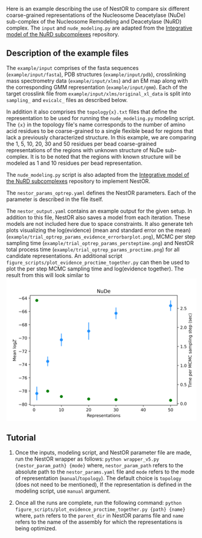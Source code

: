 Here is an example describing the use of NestOR to compare six different coarse-grained representations of the Nucleosome Deacetylase (NuDe) sub-complex of the Nucleosome Remodeling and Deacetylase (NuRD) complex. The `input` and `nude_modeling.py` are adapted from the [Integrative model of the NuRD subcomplexes](https://github.com/isblab/nurd) repository.

## Description of the example files
The `example/input` comprises of the fasta sequences (`example/input/fasta`), PDB structures (`example/input/pdb`), crosslinking mass spectrometry data (`example/input/xlms`) and an EM map along with the corresponding GMM representation (`example/input/gmm`). Each of the target crosslink file from `example/input/xlms/original_xl_data` is split into `sampling_` and `evicalc_` files as described below.

In addition it also comprises the `topology{x}.txt` files that define the representation to be used for running the `nude_modeling.py` modeling script. The `{x}` in the topology file's name corresponds to the number of amino acid residues to be coarse-grained to a single flexible bead for regions that lack a previously characterized structure. In this example, we are comparing the 1, 5, 10, 20, 30 and 50 residues per bead coarse-grained representations of the regions with unknown structure of NuDe sub-complex. It is to be noted that the regions with known structure will be modeled as 1 and 10 residues per bead representation.

The `nude_modeling.py` script is also adapted from the [Integrative model of the NuRD subcomplexes](https://github.com/isblab/nurd) repository to implement NestOR.

The `nestor_params_optrep.yaml` defines the NestOR parameters. Each of the parameter is described in the file itself. 

The `nestor_output.yaml` contains an example output for the given setup. In addition to this file, NestOR also saves a model from each iteration. These models are not included here due to space constraints. It also generate teh plots visualizing the log(evidence) (mean and standard error on the mean) (`example/trial_optrep_params_evidence_errorbarplot.png`), MCMC per step sampling time (`example/trial_optrep_params_persteptime.png`) and NestOR total process time (`example/trial_optrep_params_proctime.png`) for all candidate representations. An additional script `figure_scripts/plot_evidence_proctime_together.py` can then be used to plot the per step MCMC sampling time and log(evidence together). The result from this will look similar to ![sterr_evi_and_proctime.png](https://github.com/isblab/nestor/blob/main/example/sterr_evi_and_proctime.png)

## Tutorial
1. Once the inputs, modeling script, and NestOR parameter file are made, run the NestOR wrapper as follows:
```python wrapper_v5.py {nestor_param_path} {mode}```
where, `nestor_param_path` refers to the absolute path to the `nestor_params.yaml` file and `mode` refers to the mode of representation (`manual`/`topology`). The default choice is `topology` (does not need to be mentioned), If the representation is defined in the modeling script, use `manual` argument.

2. Once all the runs are complete, run the following command:
```python figure_scripts/plot_evidence_proctime_together.py {path} {name}```
where, `path` refers to the `parent_dir` in NestOR params file and `name` refers to the name of the assembly for which the representations is being optimized.